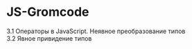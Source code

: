 # JS-Gromcode

3.1 Операторы в JavaScript. Неявное преобразование типов  
3.2 Явное привидение типов

